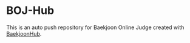 # BOJ-Hub
This is an auto push repository for Baekjoon Online Judge created with [BaekjoonHub](https://github.com/BaekjoonHub/BaekjoonHub).
